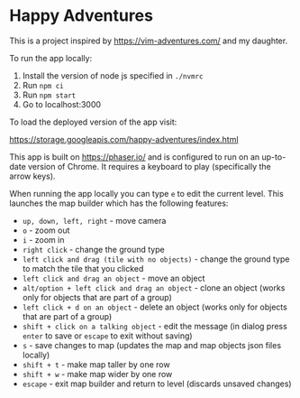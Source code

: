 # Happy Adventures

This is a project inspired by https://vim-adventures.com/ and my daughter.

To run the app locally:

1. Install the version of node js specified in `./nvmrc`
2. Run `npm ci`
3. Run `npm start`
4. Go to localhost:3000

To load the deployed version of the app visit:

https://storage.googleapis.com/happy-adventures/index.html

This app is built on https://phaser.io/ and is configured to run on an up-to-date version of Chrome. It requires a keyboard to play (specifically the arrow keys).

When running the app locally you can type `e` to edit the current level. This launches the map builder which has the following features:

- `up, down, left, right` - move camera
- `o` - zoom out
- `i` - zoom in
- `right click` - change the ground type
- `left click and drag (tile with no objects)` - change the ground type to match the tile that you clicked
- `left click and drag an object` - move an object
- `alt/option + left click and drag an object` - clone an object (works only for objects that are part of a group)
- `left click + d on an object` - delete an object (works only for objects that are part of a group)
- `shift + click on a talking object` - edit the message (in dialog press `enter` to save or `escape` to exit without saving)
- `s` - save changes to map (updates the map and map objects json files locally)
- `shift + t` - make map taller by one row
- `shift + w` - make map wider by one row
- `escape` - exit map builder and return to level (discards unsaved changes)
